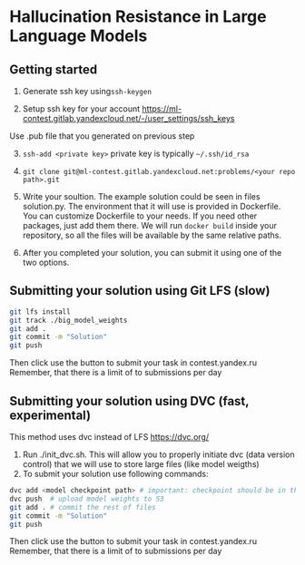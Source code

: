 # Hallucination Resistance in Large Language Models


## Getting started

1. Generate ssh key using`ssh-keygen`

2. Setup ssh key for your account
https://ml-contest.gitlab.yandexcloud.net/-/user_settings/ssh_keys

Use .pub file that you generated on previous step

3. `ssh-add <private key>`
private key is typically `~/.ssh/id_rsa`


4. `git clone git@ml-contest.gitlab.yandexcloud.net:problems/<your repo path>.git`

5. Write your soultion.
The example solution could be seen in files solution.py. The environment that it will use is provided in Dockerfile. You can customize Dockerfile to your needs. If you need other packages, just add them there.
We will run `docker build` inside your repository, so all the files will be available by the same relative paths.

6. After you completed your solution, you can submit it using one of the two options.

## Submitting your solution using Git LFS (slow)
```bash
git lfs install
git track ./big_model_weights
git add .
git commit -m "Solution"
git push
```
Then click use the button to submit your task in contest.yandex.ru
Remember, that there is a limit of to submissions per day

## Submitting your solution using DVC (fast, experimental)
This method uses dvc instead of LFS https://dvc.org/

1. Run ./init_dvc.sh. This will allow you to properly initiate dvc (data version control) that we will use to store large files (like model weigths)
2. To submit your solution use following commands:
```bash
dvc add <model checkpoint path> # important: checkpoint should be in the same directory as other project files
dvc push  # upload model weights to S3
git add . # commit the rest of files
git commit -m "Solution"
git push
```
Then click use the button to submit your task in contest.yandex.ru
Remember, that there is a limit of to submissions per day

